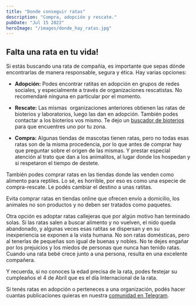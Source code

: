 ```yaml
---
title: "Donde conseguir ratas"
description: "Compra, adopción y rescate."
pubDate: "Jul 15 2022"
heroImage: "/images/donde_hay_ratas.jpg"
---
```

## Falta una rata en tu vida!

Si estás buscando una rata de compañía, es importante que sepas dónde encontrarlas de manera responsable, segura y ética. Hay varias opciones:

*   **Adopción:** Podes encontrar ratitas en adopción en grupos de redes sociales, y especialmente a través de organizaciones rescatistas. No recomendaré ninguna en particular por el momento. 
*   **Rescate:** Las mismas  organizaciones anteriores obtienen las ratas de bioterios y laboratorios, luego las dan en adopción. También podes contactar a los bioterios vos mismo. Te dejo un [buscador de bioterios](https://www.argentina.gob.ar/ciencia/sistemasnacionales/bioterios/buscador) para que encuentres uno por tu zona.

*   **Compra:** Algunas tiendas de mascotas tienen ratas, pero no todas esas ratas son de la misma procedencia, por lo que antes de comprar hay que preguntar sobre el origen de las mismas. Y prestar especial atención al trato que dan a los animalitos, al lugar donde los hospedan y si respetaron el tiempo de destete. 

También podes comprar ratas en las tiendas donde las venden como alimento para reptiles. Lo sé, es horrible, por eso es como una especie de compra-rescate. Le podés cambiar el destino a unas ratitas.

Evita comprar ratas en tiendas online que ofrecen envío a domicilio, los animales no son productos y no deben ser tratados como paquetes.

Otra opción es adoptar ratas callejeras que por algún motivo han terminado solas. Si las ratas salen a buscar alimento y no vuelven, el nido queda abandonado, y algunas veces esas ratitas se dispersan y en su inexperiencia se exponen a la vista humana. No son ratas domésticas, pero al tenerlas de pequeñas son igual de buenas y nobles. No te dejes engañar por los prejuicios y los miedos de personas que nunca han tenido ratas. Cuando una rata bebé crece junto a una persona, resulta en una excelente compañera.

Y recuerda, si no conoces la edad precisa de la rata, podes festejar su cumpleaños el 4 de Abril que es el día Internacional de la rata.

Si tenés ratas en adopción o perteneces a una organización, podés hacer cuantas publicaciones quieras en nuestra [comunidad en Telegram](https://t.me/ratfriendly).